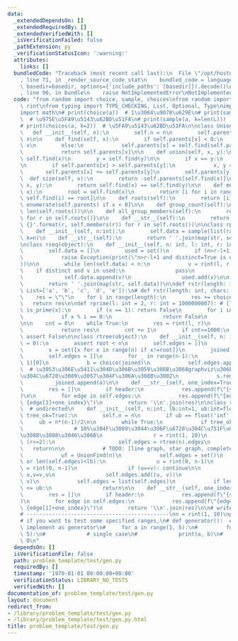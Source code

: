 ```yaml
---
data:
  _extendedDependsOn: []
  _extendedRequiredBy: []
  _extendedVerifiedWith: []
  _isVerificationFailed: false
  _pathExtension: py
  _verificationStatusIcon: ':warning:'
  attributes:
    links: []
  bundledCode: "Traceback (most recent call last):\n  File \"/opt/hostedtoolcache/Python/3.9.5/x64/lib/python3.9/site-packages/onlinejudge_verify/documentation/build.py\"\
    , line 71, in _render_source_code_stat\n    bundled_code = language.bundle(stat.path,\
    \ basedir=basedir, options={'include_paths': [basedir]}).decode()\n  File \"/opt/hostedtoolcache/Python/3.9.5/x64/lib/python3.9/site-packages/onlinejudge_verify/languages/python.py\"\
    , line 96, in bundle\n    raise NotImplementedError\nNotImplementedError\n"
  code: "from random import choice, sample, choices\nfrom random import randint as\
    \ rint\nfrom typing import TYPE_CHECKING, List, Optional, Type\nimport string\n\
    import math\n# print(choice(a))  # 1\u3064\u9078\u629E\n# print(sample(a, k=2))\
    \  # \u975E\u5FA9\u5143\u62BD\u51FA\n# print(sample(a, k=len(L)))  # random permutation\n\
    # print(choices(a, k=2))  # \u5FA9\u5143\u62BD\u51FA\n\nclass UnionFind():\n \
    \   def __init__(self, n):\n        self.n = n\n        self.parents = [-1] *\
    \ n\n\n    def find(self, x):\n        if self.parents[x] < 0:\n            return\
    \ x\n        else:\n            self.parents[x] = self.find(self.parents[x])\n\
    \            return self.parents[x]\n\n    def union(self, x, y):\n        x =\
    \ self.find(x)\n        y = self.find(y)\n\n        if x == y:\n            return\n\
    \n        if self.parents[x] > self.parents[y]:\n            x, y = y, x\n\n \
    \       self.parents[x] += self.parents[y]\n        self.parents[y] = x\n\n  \
    \  def size(self, x):\n        return -self.parents[self.find(x)]\n\n    def same(self,\
    \ x, y):\n        return self.find(x) == self.find(y)\n\n    def members(self,\
    \ x):\n        root = self.find(x)\n        return [i for i in range(self.n) if\
    \ self.find(i) == root]\n\n    def roots(self):\n        return [i for i, x in\
    \ enumerate(self.parents) if x < 0]\n\n    def group_count(self):\n        return\
    \ len(self.roots())\n\n    def all_group_members(self):\n        return {r: self.members(r)\
    \ for r in self.roots()}\n\n    def __str__(self):\n        return '\\n'.join('{}:\
    \ {}'.format(r, self.members(r)) for r in self.roots())\n\nclass rperm(object):\n\
    \    def __init__(self, n:int):\n        self.data = sample(list(range(1, n+1)),\
    \ k=n)\n    def __str__(self):\n        return ' '.join(map(str, self.data))\n\
    \nclass rseq(object):\n    def __init__(self, n: int, l: int, r: int, distinct=False):\n\
    \        self.data = []\n        used = set()\n        if (n>r-l+1) and distinct:\n\
    \            raise Exception(print(\"n>r-l+1 and distinct=True is not impossible\"\
    ))\n\n        while len(self.data) < n:\n            v = rint(l, r)\n        \
    \    if distinct and v in used:\n                pass\n            else:\n   \
    \             self.data.append(v)\n                used.add(v)\n\n    def __str__(self):\n\
    \        return ' '.join(map(str, self.data))\n\ndef rstr(length: int, chars:\
    \ List=['a', 'b', 'c', 'd', 'e']):\n# def rstr(length: int, chars: List=string.ascii_lowercase):\n\
    \    res = \"\"\n    for i in range(length):\n        res += choice(chars)\n \
    \   return res\n\ndef rprime(l: int = 2, r: int = 1000000007): # [l, r]\n    def\
    \ is_prime(x):\n        if (x == 1): return False\n        for i in range(2, int(math.sqrt(x))+1):\n\
    \            if x % i == 0:\n                return False\n        return True\n\
    \n\n    cnt = 0\n    while True:\n        res = rint(l, r)\n        if (is_prime(res)):\n\
    \            return res\n        cnt += 1\n        if cnt>=1000:\n           \
    \ assert False\n\nclass rtree(object):\n    def __init__(self, n: int, root: int\
    \ = 0):\n        assert root < n\n        self.edges = []\n        self.n = n\n\
    \        s = set([x for x in range(n) if x!=root])\n        joined = [root]\n\
    \        self.edges = []\n        for _ in range(n-1):\n            a = sample(s,\
    \ 1)[0]\n            b = choice(joined)\n            self.edges.append((b, a))\
    \  # \u3053\u306E\u5411\u304D\u306B\u3059\u308B\u3068graphviz\u306E\u8868\u793A\
    \u304C\u6728\u3089\u3057\u304F\u306A\u308B\u3002\n            s.remove(a)\n  \
    \          joined.append(a)\n\n    def __str__(self, one_index=True, header=False):\n\
    \        res = []\n        if header:\n            res.append(f\"{self.n} {self.n-1}\"\
    )\n\n        for edge in self.edges:\n            res.append(f\"{edge[0]+one_index}\
    \ {edge[1]+one_index}\")\n        return '\\n'.join(res)\n\nclass rgraph(object):\
    \  # undirected\n    def __init__(self, n:int, lb:int=1, ub:int=float('inf'),\
    \ tree_ok=True):\n        self.n = n\n        if ub == float('inf'):\n       \
    \     ub = n*(n-1)/2\n\n        while True:\n            if tree_ok:  # tree graph\n\
    \                # 10%\u304F\u3089\u3044\u306F\u6728\u304C\u751F\u6210\u3055\u308C\
    \u308B\u3088\u3046\u306B\n                r = rint(1, 10)\n                if\
    \ (r<=2):\n                    self.edges = rtree(n).edges\n                 \
    \   return\n\n            # TODO: [line graph, star graph, complete graph]\n\n\
    \            uf = UnionFind(n)\n            self.edges = set()\n            while(uf.group_count()>1\
    \ or len(self.edges)<lb):\n                u = rint(0, n-1)\n                v\
    \ = rint(0, n-1)\n                if (u==v): continue\n\n                if (u>v):\
    \ u,v=v,u\n                self.edges.add((u, v))\n                uf.union(u,\
    \ v)\n            self.edges = list(self.edges)\n            if len(self.edges)\
    \ <= ub:\n                return\n\n    def __str__(self, one_index=True, header=True):\n\
    \        res = []\n        if header:\n            res.append(f\"{self.n} {len(self.edges)}\"\
    )\n        for edge in self.edges:\n            res.append(f\"{edge[0]+one_index}\
    \ {edge[1]+one_index}\")\n        return '\\n'.join(res)\n\n# write down here\n\
    # ---------------------------------------------\nn = rint(1, 10)\nprint(n)\n\n\
    # if you want to test some specified ranges,\n# def generator():  # you should\
    \ implement as generator\n#     for a in range(1, 5):\n#         for b in range(1,\
    \ 5):\n#             # single case\n#             print(a, b)\n#             yield\
    \ 0\n"
  dependsOn: []
  isVerificationFile: false
  path: problem_template/test/gen.py
  requiredBy: []
  timestamp: '1970-01-01 00:00:00+00:00'
  verificationStatus: LIBRARY_NO_TESTS
  verifiedWith: []
documentation_of: problem_template/test/gen.py
layout: document
redirect_from:
- /library/problem_template/test/gen.py
- /library/problem_template/test/gen.py.html
title: problem_template/test/gen.py
---
```


